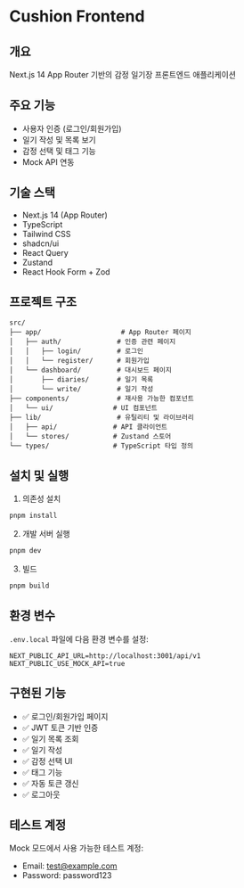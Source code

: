 # Cushion Frontend

## 개요
Next.js 14 App Router 기반의 감정 일기장 프론트엔드 애플리케이션

## 주요 기능
- 사용자 인증 (로그인/회원가입)
- 일기 작성 및 목록 보기
- 감정 선택 및 태그 기능
- Mock API 연동

## 기술 스택
- Next.js 14 (App Router)
- TypeScript
- Tailwind CSS
- shadcn/ui
- React Query
- Zustand
- React Hook Form + Zod

## 프로젝트 구조
```
src/
├── app/                    # App Router 페이지
│   ├── auth/              # 인증 관련 페이지
│   │   ├── login/         # 로그인
│   │   └── register/      # 회원가입
│   └── dashboard/         # 대시보드 페이지
│       ├── diaries/       # 일기 목록
│       └── write/         # 일기 작성
├── components/            # 재사용 가능한 컴포넌트
│   └── ui/               # UI 컴포넌트
├── lib/                   # 유틸리티 및 라이브러리
│   ├── api/              # API 클라이언트
│   └── stores/           # Zustand 스토어
└── types/                # TypeScript 타입 정의
```

## 설치 및 실행

1. 의존성 설치
```bash
pnpm install
```

2. 개발 서버 실행
```bash
pnpm dev
```

3. 빌드
```bash
pnpm build
```

## 환경 변수
`.env.local` 파일에 다음 환경 변수를 설정:
```
NEXT_PUBLIC_API_URL=http://localhost:3001/api/v1
NEXT_PUBLIC_USE_MOCK_API=true
```

## 구현된 기능
- ✅ 로그인/회원가입 페이지
- ✅ JWT 토큰 기반 인증
- ✅ 일기 목록 조회
- ✅ 일기 작성
- ✅ 감정 선택 UI
- ✅ 태그 기능
- ✅ 자동 토큰 갱신
- ✅ 로그아웃

## 테스트 계정
Mock 모드에서 사용 가능한 테스트 계정:
- Email: test@example.com
- Password: password123